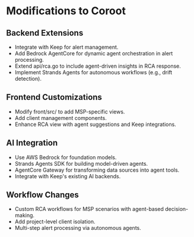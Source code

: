 # Modifications to Coroot

## Backend Extensions
- Integrate with Keep for alert management.
- Add Bedrock AgentCore for dynamic agent orchestration in alert processing.
- Extend api/rca.go to include agent-driven insights in RCA response.
- Implement Strands Agents for autonomous workflows (e.g., drift detection).

## Frontend Customizations
- Modify front/src/ to add MSP-specific views.
- Add client management components.
- Enhance RCA view with agent suggestions and Keep integrations.

## AI Integration
- Use AWS Bedrock for foundation models.
- Strands Agents SDK for building model-driven agents.
- AgentCore Gateway for transforming data sources into agent tools.
- Integrate with Keep's existing AI backends.

## Workflow Changes
- Custom RCA workflows for MSP scenarios with agent-based decision-making.
- Add project-level client isolation.
- Multi-step alert processing via autonomous agents.